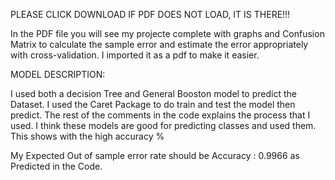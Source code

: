 PLEASE CLICK DOWNLOAD IF PDF DOES NOT LOAD, IT IS THERE!!!


In the PDF file you will see my projecte complete with graphs and Confusion Matrix to calculate the sample error and estimate the error appropriately with cross-validation.
I imported it as a pdf to make it easier.




MODEL DESCRIPTION:

I used both a decision Tree and General Booston model to predict the Dataset. I used the Caret Package to do train and test the model then predict. The rest of the comments in the code explains the process that I used. I think these models are good for predicting classes and used them. This shows with the high accuracy %

My Expected Out of sample error rate should be  Accuracy : 0.9966          as Predicted in the Code.
